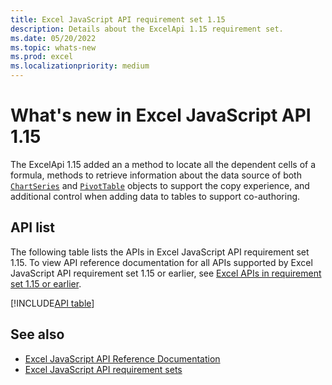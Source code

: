 ```yaml
---
title: Excel JavaScript API requirement set 1.15
description: Details about the ExcelApi 1.15 requirement set.
ms.date: 05/20/2022
ms.topic: whats-new
ms.prod: excel
ms.localizationpriority: medium
---
```


# What's new in Excel JavaScript API 1.15

The ExcelApi 1.15 added an a method to locate all the dependent cells of a formula, methods to retrieve information about the data source of both [`ChartSeries`](/javascript/api/excel/excel.chartseries) and [`PivotTable`](/javascript/api/excel/excel.pivottable) objects to support the copy experience, and additional control when adding data to tables to support co-authoring.

## API list

The following table lists the APIs in Excel JavaScript API requirement set 1.15. To view API reference documentation for all APIs supported by Excel JavaScript API requirement set 1.15 or earlier, see [Excel APIs in requirement set 1.15 or earlier](/javascript/api/excel?view=excel-js-1.15&preserve-view=true).

[!INCLUDE[API table](../../includes/excel-1_15.md)]

## See also

- [Excel JavaScript API Reference Documentation](/javascript/api/excel?view=excel-js-1.15&preserve-view=true)
- [Excel JavaScript API requirement sets](excel-api-requirement-sets.md)
